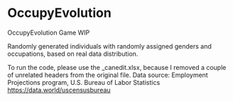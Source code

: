 # OccupyEvolution
OccupyEvolution Game WIP


Randomly generated individuals with randomly assigned genders and occupations, based on real data distribution.

To run the code, please use the _canedit.xlsx, because I removed a couple of unrelated headers from the original file.
Data source: Employment Projections program, U.S. Bureau of Labor Statistics
              https://data.world/uscensusbureau

